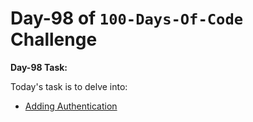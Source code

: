 # Day-98 of `100-Days-Of-Code` Challenge

**Day-98 Task:**

Today's task is to delve into:

- [Adding Authentication](https://nextjs.org/learn/dashboard-app/adding-authentication)